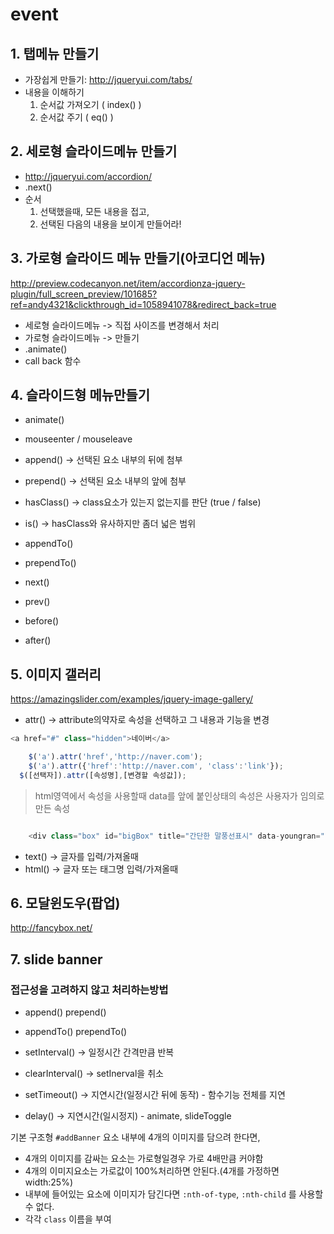 # event

## 1. 탭메뉴 만들기
- 가장쉽게 만들기: <http://jqueryui.com/tabs/>
- 내용을 이해하기
    1. 순서값 가져오기 ( index() )
    2. 순서값 주기 ( eq() )

## 2. 세로형 슬라이드메뉴 만들기
- <http://jqueryui.com/accordion/>
- .next()
- 순서
	1. 선택했을때, 모든 내용을 접고,
	2. 선택된 다음의 내용을 보이게 만들어라!

## 3. 가로형 슬라이드 메뉴 만들기(아코디언 메뉴)
<http://preview.codecanyon.net/item/accordionza-jquery-plugin/full_screen_preview/101685?ref=andy4321&clickthrough_id=1058941078&redirect_back=true>
- 세로형 슬라이드메뉴 -> 직접 사이즈를 변경해서 처리
- 가로형 슬라이드메뉴 -> 만들기
- .animate()
- call back 함수

## 4. 슬라이드형 메뉴만들기
- animate()
- mouseenter / mouseleave
- append()    -> 선택된 요소 내부의 뒤에 첨부
- prepend()   -> 선택된 요소 내부의 앞에 첨부
- hasClass()  -> class요소가 있는지 없는지를 판단 (true / false)
- is() 				-> hasClass와 유사하지만 좀더 넓은 범위


- appendTo()
- prependTo()
- next()
- prev()
- before()
- after()


## 5. 이미지 갤러리
<https://amazingslider.com/examples/jquery-image-gallery/>
- attr()    -> attribute의약자로 속성을 선택하고 그 내용과 기능을 변경

```javascript
<a href="#" class="hidden">네이버</a>

	$('a').attr('href','http://naver.com');
	$('a').attr({'href':'http://naver.com', 'class':'link'});
  $([선택자]).attr([속성명],[변경할 속성값]);
```
> html영역에서 속성을 사용할때 data를 앞에 붙인상태의 속성은 사용자가 임의로 만든 속성

```javascript

	<div class="box" id="bigBox" title="간단한 말풍선표시" data-youngran=""> </div>
```

- text()    -> 글자를 입력/가져올때
- html()    -> 글자 또는 태그명 입력/가져올때


## 6. 모달윈도우(팝업)
<http://fancybox.net/>


## 7. slide banner
### 접근성을 고려하지 않고 처리하는방법
- append() prepend()
- appendTo() prependTo()

- setInterval()   -> 일정시간 간격만큼 반복
- clearInterval() -> setInerval을 취소
- setTimeout()    -> 지연시간(일정시간 뒤에 동작) - 함수기능 전체를 지연
- delay()         -> 지연시간(일시정지) - animate, slideToggle

기본 구조형
`#addBanner` 요소 내부에 4개의 이미지를 담으려 한다면, 
- 4개의 이미지를 감싸는 요소는 가로형일경우 가로 4배만큼 커야함
- 4개의 이미지요소는 가로값이 100%처리하면 안된다.(4개를 가정하면 width:25%)
- 내부에 들어있는 요소에 이미지가 담긴다면 `:nth-of-type`, `:nth-child` 를 사용할 수 없다.
- 각각 `class` 이름을 부여










